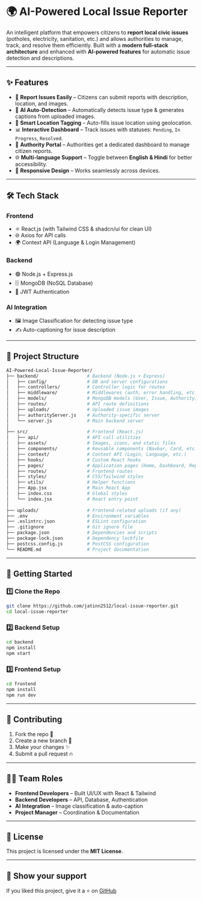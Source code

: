 
# 🌍 AI-Powered Local Issue Reporter  

An intelligent platform that empowers citizens to **report local civic issues** (potholes, electricity, sanitation, etc.) and allows authorities to manage, track, and resolve them efficiently. Built with a **modern full-stack architecture** and enhanced with **AI-powered features** for automatic issue detection and descriptions.  

---

## ✨ Features  
- 📝 **Report Issues Easily** – Citizens can submit reports with description, location, and images.  
- 🤖 **AI Auto-Detection** – Automatically detects issue type & generates captions from uploaded images.  
- 📍 **Smart Location Tagging** – Auto-fills issue location using geolocation.  
- 📊 **Interactive Dashboard** – Track issues with statuses: `Pending`, `In Progress`, `Resolved`.  
- 🏢 **Authority Portal** – Authorities get a dedicated dashboard to manage citizen reports.  
- 🌐 **Multi-language Support** – Toggle between **English & Hindi** for better accessibility.  
- 📱 **Responsive Design** – Works seamlessly across devices.  

---

## 🛠️ Tech Stack  
### **Frontend**  
- ⚛️ React.js (with Tailwind CSS & shadcn/ui for clean UI)  
- 🌐 Axios for API calls  
- 🌍 Context API (Language & Login Management)  

### **Backend**  
- 🟢 Node.js + Express.js  
- 🗄️ MongoDB (NoSQL Database)  
- 🔑 JWT Authentication  

### **AI Integration**  
- 🖼️ Image Classification for detecting issue type  
- ✍️ Auto-captioning for issue description  

---

## 📂 Project Structure  
```bash
AI-Powered-Local-Issue-Reporter/
├── backend/                  # Backend (Node.js + Express)
│   ├── config/               # DB and server configurations
│   ├── controllers/          # Controller logic for routes
│   ├── middleware/           # Middlewares (auth, error handling, etc.)
│   ├── models/               # MongoDB models (User, Issue, Authority)
│   ├── routes/               # API route definitions
│   ├── uploads/              # Uploaded issue images
│   ├── authorityServer.js    # Authority-specific server
│   └── server.js             # Main backend server
│
├── src/                      # Frontend (React.js)
│   ├── api/                  # API call utilities
│   ├── assets/               # Images, icons, and static files
│   ├── components/           # Reusable components (Navbar, Card, etc.)
│   ├── context/              # Context API (Login, Language, etc.)
│   ├── hooks/                # Custom React hooks
│   ├── pages/                # Application pages (Home, Dashboard, ReportIssue, etc.)
│   ├── routes/               # Frontend routes
│   ├── styles/               # CSS/Tailwind styles
│   ├── utils/                # Helper functions
│   ├── App.jsx               # Main React App
│   ├── index.css             # Global styles
│   └── index.jsx             # React entry point
│
├── uploads/                  # Frontend-related uploads (if any)
├── .env                      # Environment variables
├── .eslintrc.json            # ESLint configuration
├── .gitignore                # Git ignore file
├── package.json              # Dependencies and scripts
├── package-lock.json         # Dependency lockfile
├── postcss.config.js         # PostCSS configuration
└── README.md                 # Project documentation
```

---

## 🚀 Getting Started  
### 1️⃣ Clone the Repo  
```bash
git clone https://github.com/jatinn2512/local-issue-reporter.git
cd local-issue-reporter
```

### 2️⃣ Backend Setup  
```bash
cd backend
npm install
npm start
```

### 3️⃣ Frontend Setup  
```bash
cd frontend
npm install
npm run dev
```

---

<!-- ## 📸 Screenshots  

--->

## 🤝 Contributing  
1. Fork the repo 🍴  
2. Create a new branch 🌱  
3. Make your changes ✨  
4. Submit a pull request 🔥  

---

## 👨‍💻 Team Roles  
- **Frontend Developers** – Built UI/UX with React & Tailwind  
- **Backend Developers** – API, Database, Authentication  
- **AI Integration** – Image classification & auto-caption  
- **Project Manager** – Coordination & Documentation  

---

## 📜 License  
This project is licensed under the **MIT License**.  

---

## 🌟 Show your support  
If you liked this project, give it a ⭐ on [GitHub](https://github.com/jatinn2512/local-issue-reporter)  
